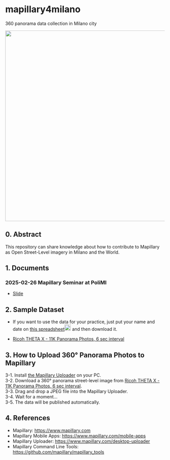 # mapillary4milano
360 panorama data collection in Milano city

[<img src="https://github.com/user-attachments/assets/2f49a788-4e30-4a75-9285-929357a3aed2" width="600" >](https://www.mapillary.com/app/?lat=45.4709864944916&lng=9.19042435669212&z=12.814369492427602)

## 0. Abstract
This repository can share knowledge about how to contribute to Mapillary as Open Street-Level imagery in Milano and the World.


## 1. Documents

### 2025-02-26 Mapillary Seminar at PoliMI
 * [Slide](https://speakerdeck.com/mapconcierge4agu/2025-02-26-how-to-contribute-to-mapillary-at-polimi)


## 2. Sample Dataset
 * If you want to use the data for your practice, just put your name and date on [this spreadsheet<img src="https://github.com/user-attachments/assets/cb5fca4e-866d-4698-8792-6f6f517c5243" width="20">](https://docs.google.com/spreadsheets/d/11ioBSpjB877G5gc4DCDiDD8Q9hdCrFwtPawnGA6ywa8/edit?usp=sharing) and then download it.

 * [Ricoh THETA X - 11K Panorama Photos, 6 sec interval](https://github.com/gisgeolab/mapillary4milano/tree/main/sampledata/duomo20250224thetax)


## 3. How to Upload 360° Panorama Photos to Mapillary  
 3-1. Install [the Mapillary Uploader](https://www.mapillary.com/desktop-uploader) on your PC.  
 3-2. Download a 360° panorama street-level image from [Ricoh THETA X - 11K Panorama Photos, 6 sec interval](https://github.com/gisgeolab/mapillary4milano/tree/main/sampledata/duomo20250224thetax).  
 3-3. Drag and drop a JPEG file into the Mapillary Uploader.  
 3-4. Wait for a moment...  
 3-5. The data will be published automatically.  


## 4. References
 * Mapillary: https://www.mapillary.com
 * Mapillary Mobile Apps: https://www.mapillary.com/mobile-apps
 * Mapillary Uploader: https://www.mapillary.com/desktop-uploader
 * Mapillary Command Line Tools: https://github.com/mapillary/mapillary_tools 
